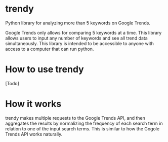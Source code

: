 # trendy
Python library for analyzing more than 5 keywords on Google Trends.

Google Trends only allows for comparing 5 keywords at a time. This library allows users to input any number of keywords and see all trend data simultaneously. This library is intended to be accessible to anyone with access to a computer that can run python.

# How to use trendy
[Todo]

# How it works

trendy makes multiple requests to the Google Trends API, and then aggregates the results by normalizing the frequency of each search term in relation to one of the input search terms. This is similar to how the Gogole Trends API works naturally.

